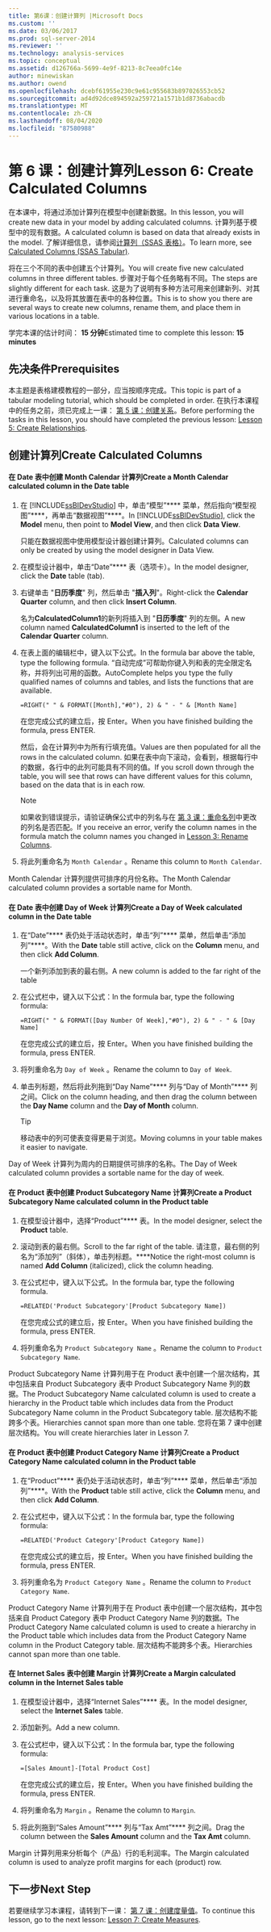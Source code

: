 ```yaml
---
title: 第6课：创建计算列 |Microsoft Docs
ms.custom: ''
ms.date: 03/06/2017
ms.prod: sql-server-2014
ms.reviewer: ''
ms.technology: analysis-services
ms.topic: conceptual
ms.assetid: d126766a-5699-4e9f-8213-8c7eea0fc14e
author: minewiskan
ms.author: owend
ms.openlocfilehash: dcebf61955e230c9e61c955683b897026553cb52
ms.sourcegitcommit: ad4d92dce894592a259721a1571b1d8736abacdb
ms.translationtype: MT
ms.contentlocale: zh-CN
ms.lasthandoff: 08/04/2020
ms.locfileid: "87580988"
---
```

# <a name="lesson-6-create-calculated-columns"></a><span data-ttu-id="63157-102">第 6 课：创建计算列</span><span class="sxs-lookup"><span data-stu-id="63157-102">Lesson 6: Create Calculated Columns</span></span>
  <span data-ttu-id="63157-103">在本课中，将通过添加计算列在模型中创建新数据。</span><span class="sxs-lookup"><span data-stu-id="63157-103">In this lesson, you will create new data in your model by adding calculated columns.</span></span> <span data-ttu-id="63157-104">计算列基于模型中的现有数据。</span><span class="sxs-lookup"><span data-stu-id="63157-104">A calculated column is based on data that already exists in the model.</span></span> <span data-ttu-id="63157-105">了解详细信息，请参阅[计算列（SSAS 表格）](tabular-models/ssas-calculated-columns.md)。</span><span class="sxs-lookup"><span data-stu-id="63157-105">To learn more, see [Calculated Columns &#40;SSAS Tabular&#41;](tabular-models/ssas-calculated-columns.md).</span></span>  
  
 <span data-ttu-id="63157-106">将在三个不同的表中创建五个计算列。</span><span class="sxs-lookup"><span data-stu-id="63157-106">You will create five new calculated columns in three different tables.</span></span> <span data-ttu-id="63157-107">步骤对于每个任务略有不同。</span><span class="sxs-lookup"><span data-stu-id="63157-107">The steps are slightly different for each task.</span></span> <span data-ttu-id="63157-108">这是为了说明有多种方法可用来创建新列、对其进行重命名，以及将其放置在表中的各种位置。</span><span class="sxs-lookup"><span data-stu-id="63157-108">This is to show you there are several ways to create new columns, rename them, and place them in various locations in a table.</span></span>  
  
 <span data-ttu-id="63157-109">学完本课的估计时间： **15 分钟**</span><span class="sxs-lookup"><span data-stu-id="63157-109">Estimated time to complete this lesson: **15 minutes**</span></span>  
  
## <a name="prerequisites"></a><span data-ttu-id="63157-110">先决条件</span><span class="sxs-lookup"><span data-stu-id="63157-110">Prerequisites</span></span>  
 <span data-ttu-id="63157-111">本主题是表格建模教程的一部分，应当按顺序完成。</span><span class="sxs-lookup"><span data-stu-id="63157-111">This topic is part of a tabular modeling tutorial, which should be completed in order.</span></span> <span data-ttu-id="63157-112">在执行本课程中的任务之前，须已完成上一课： [第 5 课：创建关系](lesson-4-create-relationships.md)。</span><span class="sxs-lookup"><span data-stu-id="63157-112">Before performing the tasks in this lesson, you should have completed the previous lesson: [Lesson 5: Create Relationships](lesson-4-create-relationships.md).</span></span>  
  
## <a name="create-calculated-columns"></a><span data-ttu-id="63157-113">创建计算列</span><span class="sxs-lookup"><span data-stu-id="63157-113">Create Calculated Columns</span></span>  
  
#### <a name="create-a-month-calendar-calculated-column-in-the-date-table"></a><span data-ttu-id="63157-114">在 Date 表中创建 Month Calendar 计算列</span><span class="sxs-lookup"><span data-stu-id="63157-114">Create a Month Calendar calculated column in the Date table</span></span>  
  
1.  <span data-ttu-id="63157-115">在 [!INCLUDE[ssBIDevStudio](../includes/ssbidevstudio-md.md)] 中，单击“模型”\*\*\*\* 菜单，然后指向“模型视图”\*\*\*\*，再单击“数据视图”\*\*\*\*。</span><span class="sxs-lookup"><span data-stu-id="63157-115">In [!INCLUDE[ssBIDevStudio](../includes/ssbidevstudio-md.md)], click the **Model** menu, then point to **Model View**, and then click **Data View**.</span></span>  
  
     <span data-ttu-id="63157-116">只能在数据视图中使用模型设计器创建计算列。</span><span class="sxs-lookup"><span data-stu-id="63157-116">Calculated columns can only be created by using the model designer in Data View.</span></span>  
  
2.  <span data-ttu-id="63157-117">在模型设计器中，单击“Date”\*\*\*\* 表（选项卡）。</span><span class="sxs-lookup"><span data-stu-id="63157-117">In the model designer, click the **Date** table (tab).</span></span>  
  
3.  <span data-ttu-id="63157-118">右键单击 "**日历季度**" 列，然后单击 "**插入列**"。</span><span class="sxs-lookup"><span data-stu-id="63157-118">Right-click the **Calendar Quarter** column, and then click **Insert Column**.</span></span>  
  
     <span data-ttu-id="63157-119">名为**CalculatedColumn1**的新列将插入到 "**日历季度**" 列的左侧。</span><span class="sxs-lookup"><span data-stu-id="63157-119">A new column named **CalculatedColumn1** is inserted to the left of the **Calendar Quarter** column.</span></span>  
  
4.  <span data-ttu-id="63157-120">在表上面的编辑栏中，键入以下公式。</span><span class="sxs-lookup"><span data-stu-id="63157-120">In the formula bar above the table, type the following formula.</span></span> <span data-ttu-id="63157-121">“自动完成”可帮助你键入列和表的完全限定名称，并将列出可用的函数。</span><span class="sxs-lookup"><span data-stu-id="63157-121">AutoComplete helps you type the fully qualified names of columns and tables, and lists the functions that are available.</span></span>  
  
     `=RIGHT(" " & FORMAT([Month],"#0"), 2) & " - " & [Month Name]`  
  
     <span data-ttu-id="63157-122">在您完成公式的建立后，按 Enter。</span><span class="sxs-lookup"><span data-stu-id="63157-122">When you have finished building the formula, press ENTER.</span></span>  
  
     <span data-ttu-id="63157-123">然后，会在计算列中为所有行填充值。</span><span class="sxs-lookup"><span data-stu-id="63157-123">Values are then populated for all the rows in the calculated column.</span></span> <span data-ttu-id="63157-124">如果在表中向下滚动，会看到，根据每行中的数据，各行中的此列可能具有不同的值。</span><span class="sxs-lookup"><span data-stu-id="63157-124">If you scroll down through the table, you will see that rows can have different values for this column, based on the data that is in each row.</span></span>  
  
    > [!NOTE]  
    >  <span data-ttu-id="63157-125">如果收到错误提示，请验证确保公式中的列名与在 [第 3 课：重命名列](rename-columns.md)中更改的列名是否匹配。</span><span class="sxs-lookup"><span data-stu-id="63157-125">If you receive an error, verify the column names in the formula match the column names you changed in [Lesson 3: Rename Columns](rename-columns.md).</span></span>  
  
5.  <span data-ttu-id="63157-126">将此列重命名为 `Month Calendar` 。</span><span class="sxs-lookup"><span data-stu-id="63157-126">Rename this column to `Month Calendar`.</span></span>  
  
 <span data-ttu-id="63157-127">Month Calendar 计算列提供可排序的月份名称。</span><span class="sxs-lookup"><span data-stu-id="63157-127">The Month Calendar calculated column provides a sortable name for Month.</span></span>  
  
#### <a name="create-a-day-of-week-calculated-column-in-the-date-table"></a><span data-ttu-id="63157-128">在 Date 表中创建 Day of Week 计算列</span><span class="sxs-lookup"><span data-stu-id="63157-128">Create a Day of Week calculated column in the Date table</span></span>  
  
1.  <span data-ttu-id="63157-129">在“Date”\*\*\*\* 表仍处于活动状态时，单击“列”\*\*\*\* 菜单，然后单击“添加列”\*\*\*\*。</span><span class="sxs-lookup"><span data-stu-id="63157-129">With the **Date** table still active, click on the **Column** menu, and then click **Add Column**.</span></span>  
  
     <span data-ttu-id="63157-130">一个新列添加到表的最右侧。</span><span class="sxs-lookup"><span data-stu-id="63157-130">A new column is added to the far right of the table</span></span>  
  
2.  <span data-ttu-id="63157-131">在公式栏中，键入以下公式：</span><span class="sxs-lookup"><span data-stu-id="63157-131">In the formula bar, type the following formula:</span></span>  
  
     `=RIGHT(" " & FORMAT([Day Number Of Week],"#0"), 2) & " - " & [Day Name]`  
  
     <span data-ttu-id="63157-132">在您完成公式的建立后，按 Enter。</span><span class="sxs-lookup"><span data-stu-id="63157-132">When you have finished building the formula, press ENTER.</span></span>  
  
3.  <span data-ttu-id="63157-133">将列重命名为 `Day of Week` 。</span><span class="sxs-lookup"><span data-stu-id="63157-133">Rename the column to `Day of Week`.</span></span>  
  
4.  <span data-ttu-id="63157-134">单击列标题，然后将此列拖到“Day Name”\*\*\*\* 列与“Day of Month”\*\*\*\* 列之间。</span><span class="sxs-lookup"><span data-stu-id="63157-134">Click on the column heading, and then drag the column between the **Day Name** column and the **Day of Month** column.</span></span>  
  
    > [!TIP]  
    >  <span data-ttu-id="63157-135">移动表中的列可使表变得更易于浏览。</span><span class="sxs-lookup"><span data-stu-id="63157-135">Moving columns in your table makes it easier to navigate.</span></span>  
  
 <span data-ttu-id="63157-136">Day of Week 计算列为周内的日期提供可排序的名称。</span><span class="sxs-lookup"><span data-stu-id="63157-136">The Day of Week calculated column provides a sortable name for the day of week.</span></span>  
  
#### <a name="create-a-product-subcategory-name-calculated-column-in-the-product-table"></a><span data-ttu-id="63157-137">在 Product 表中创建 Product Subcategory Name 计算列</span><span class="sxs-lookup"><span data-stu-id="63157-137">Create a Product Subcategory Name calculated column in the Product table</span></span>  
  
1.  <span data-ttu-id="63157-138">在模型设计器中，选择“Product”\*\*\*\* 表。</span><span class="sxs-lookup"><span data-stu-id="63157-138">In the model designer, select the **Product** table.</span></span>  
  
2.  <span data-ttu-id="63157-139">滚动到表的最右侧。</span><span class="sxs-lookup"><span data-stu-id="63157-139">Scroll to the far right of the table.</span></span> <span data-ttu-id="63157-140">请注意，最右侧的列名为“添加列”（斜体），单击列标题。\*\*\*\*</span><span class="sxs-lookup"><span data-stu-id="63157-140">Notice the right-most column is named **Add Column** (italicized), click the column heading.</span></span>  
  
3.  <span data-ttu-id="63157-141">在公式栏中，键入以下公式。</span><span class="sxs-lookup"><span data-stu-id="63157-141">In the formula bar, type the following formula.</span></span>  
  
     `=RELATED('Product Subcategory'[Product Subcategory Name])`  
  
     <span data-ttu-id="63157-142">在您完成公式的建立后，按 Enter。</span><span class="sxs-lookup"><span data-stu-id="63157-142">When you have finished building the formula, press ENTER.</span></span>  
  
4.  <span data-ttu-id="63157-143">将列重命名为 `Product Subcategory Name` 。</span><span class="sxs-lookup"><span data-stu-id="63157-143">Rename the column to `Product Subcategory Name`.</span></span>  
  
 <span data-ttu-id="63157-144">Product Subcategory Name 计算列用于在 Product 表中创建一个层次结构，其中包括来自 Product Subcategory 表中 Product Subcategory Name 列的数据。</span><span class="sxs-lookup"><span data-stu-id="63157-144">The Product Subcategory Name calculated column is used to create a hierarchy in the Product table which includes data from the Product Subcategory Name column in the Product Subcategory table.</span></span> <span data-ttu-id="63157-145">层次结构不能跨多个表。</span><span class="sxs-lookup"><span data-stu-id="63157-145">Hierarchies cannot span more than one table.</span></span> <span data-ttu-id="63157-146">您将在第 7 课中创建层次结构。</span><span class="sxs-lookup"><span data-stu-id="63157-146">You will create hierarchies later in Lesson 7.</span></span>  
  
#### <a name="create-a-product-category-name-calculated-column-in-the-product-table"></a><span data-ttu-id="63157-147">在 Product 表中创建 Product Category Name 计算列</span><span class="sxs-lookup"><span data-stu-id="63157-147">Create a Product Category Name calculated column in the Product table</span></span>  
  
1.  <span data-ttu-id="63157-148">在“Product”\*\*\*\* 表仍处于活动状态时，单击“列”\*\*\*\* 菜单，然后单击“添加列”\*\*\*\*。</span><span class="sxs-lookup"><span data-stu-id="63157-148">With the **Product** table still active, click the **Column** menu, and then click **Add Column**.</span></span>  
  
2.  <span data-ttu-id="63157-149">在公式栏中，键入以下公式：</span><span class="sxs-lookup"><span data-stu-id="63157-149">In the formula bar, type the following formula:</span></span>  
  
     `=RELATED('Product Category'[Product Category Name])`  
  
     <span data-ttu-id="63157-150">在您完成公式的建立后，按 Enter。</span><span class="sxs-lookup"><span data-stu-id="63157-150">When you have finished building the formula, press ENTER.</span></span>  
  
3.  <span data-ttu-id="63157-151">将列重命名为 `Product Category Name` 。</span><span class="sxs-lookup"><span data-stu-id="63157-151">Rename the column to `Product Category Name`.</span></span>  
  
 <span data-ttu-id="63157-152">Product Category Name 计算列用于在 Product 表中创建一个层次结构，其中包括来自 Product Category 表中 Product Category Name 列的数据。</span><span class="sxs-lookup"><span data-stu-id="63157-152">The Product Category Name calculated column is used to create a hierarchy in the Product table which includes data from the Product Category Name column in the Product Category table.</span></span> <span data-ttu-id="63157-153">层次结构不能跨多个表。</span><span class="sxs-lookup"><span data-stu-id="63157-153">Hierarchies cannot span more than one table.</span></span>  
  
#### <a name="create-a-margin-calculated-column-in-the-internet-sales-table"></a><span data-ttu-id="63157-154">在 Internet Sales 表中创建 Margin 计算列</span><span class="sxs-lookup"><span data-stu-id="63157-154">Create a Margin calculated column in the Internet Sales table</span></span>  
  
1.  <span data-ttu-id="63157-155">在模型设计器中，选择“Internet Sales”\*\*\*\* 表。</span><span class="sxs-lookup"><span data-stu-id="63157-155">In the model designer, select the **Internet Sales** table.</span></span>  
  
2.  <span data-ttu-id="63157-156">添加新列。</span><span class="sxs-lookup"><span data-stu-id="63157-156">Add a new column.</span></span>  
  
3.  <span data-ttu-id="63157-157">在公式栏中，键入以下公式：</span><span class="sxs-lookup"><span data-stu-id="63157-157">In the formula bar, type the following formula:</span></span>  
  
     `=[Sales Amount]-[Total Product Cost]`  
  
     <span data-ttu-id="63157-158">在您完成公式的建立后，按 Enter。</span><span class="sxs-lookup"><span data-stu-id="63157-158">When you have finished building the formula, press ENTER.</span></span>  
  
4.  <span data-ttu-id="63157-159">将列重命名为 `Margin` 。</span><span class="sxs-lookup"><span data-stu-id="63157-159">Rename the column to `Margin`.</span></span>  
  
5.  <span data-ttu-id="63157-160">将此列拖到“Sales Amount”\*\*\*\* 列与“Tax Amt”\*\*\*\* 列之间。</span><span class="sxs-lookup"><span data-stu-id="63157-160">Drag the column between the **Sales Amount** column and the **Tax Amt** column.</span></span>  
  
 <span data-ttu-id="63157-161">Margin 计算列用来分析每个（产品）行的毛利润率。</span><span class="sxs-lookup"><span data-stu-id="63157-161">The Margin calculated column is used to analyze profit margins for each (product) row.</span></span>  
  
## <a name="next-step"></a><span data-ttu-id="63157-162">下一步</span><span class="sxs-lookup"><span data-stu-id="63157-162">Next Step</span></span>  
 <span data-ttu-id="63157-163">若要继续学习本课程，请转到下一课： [第 7 课：创建度量值](lesson-6-create-measures.md)。</span><span class="sxs-lookup"><span data-stu-id="63157-163">To continue this lesson, go to the next lesson: [Lesson 7: Create Measures](lesson-6-create-measures.md).</span></span>  
  
  
